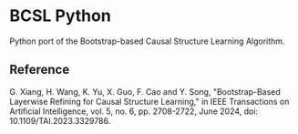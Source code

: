 # BCSL Python

Python port of the Bootstrap-based Causal Structure Learning Algorithm.

## Reference
G. Xiang, H. Wang, K. Yu, X. Guo, F. Cao and Y. Song, "Bootstrap-Based Layerwise Refining for Causal Structure Learning," in IEEE Transactions on Artificial Intelligence, vol. 5, no. 6, pp. 2708-2722, June 2024, doi: 10.1109/TAI.2023.3329786.